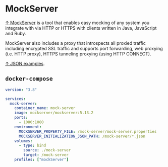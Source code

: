 # MockServer

[↑ MockServer](https://www.mock-server.com) is a tool that enables easy mocking of any system you integrate with via HTTP or HTTPS with clients written in Java, JavaScript and Ruby.

 MockServer also includes a proxy that introspects all proxied traffic including encrypted SSL traffic and supports port forwarding, web proxying (i.e. HTTP proxy), HTTPS tunneling proxying (using HTTP CONNECT).

[↑ JSON examples](https://github.com/mock-server/mockserver/blob/master/mockserver-examples/json_examples.md).

## `docker-compose`

```yml
version: "3.8"

services:
  mock-server:
    container_name: mock-server
    image: mockserver/mockserver:5.13.2
    ports:
      - 1080:1080
    environment:
      MOCKSERVER_PROPERTY_FILE: /mock-server/mock-server.properties
      MOCKSERVER_INITIALIZATION_JSON_PATH: /mock-server/*.json
    volumes:
      - type: bind
        source: ./mock-server
        target: /mock-server
    profiles: ["mockServer"]
```
